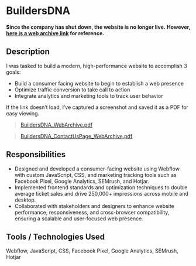 # BuildersDNA

**Since the company has shut down, the website is no longer live.**
**However, [here is a web archive link](https://web.archive.org/web/20240522114427/https://www.buildersdna.com/) for reference.**


## Description
I was tasked to build a modern, high-performance website to accomplish 3 goals:
* Build a consumer facing website to begin to establish a web presence
* Optimize traffic conversion to take call to action
* Integrate analytics and marketing tools to track user behavior


If the link doesn’t load, I’ve captured a screenshot and saved it as a PDF for easy viewing.
> [BuildersDNA_WebArchive.pdf](https://github.com/user-attachments/files/18970571/BuildersDNA_WebArchive.pdf)

> [BuildersDNA_ContactUsPage_WebArchive.pdf](https://github.com/user-attachments/files/18970608/BuildersDNA_ContactUsPage_WebArchive.pdf)


## Responsibilities
* Designed and developed a consumer-facing website using Webflow with custom JavaScript, CSS, and marketing tracking tools such as Facebook Pixel, Google Analytics, SEMrush, and Hotjar.
* Implemented frontend standards and optimization techniques to double average ticket sales and drive 250,000+ impressions across mobile and desktop.
* Collaborated with stakeholders and designers to enhance website performance, responsiveness, and cross-browser compatibility, ensuring a scalable and user-focused web presence.

## Tools / Technologies Used
Webflow, JavaScript, CSS, Facebook Pixel, Google Analytics, SEMrush, Hotjar
